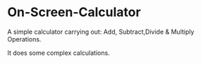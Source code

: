 # On-Screen-Calculator

A simple calculator carrying out:
Add, Subtract,Divide & Multiply Operations.

It does some complex calculations.